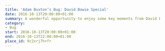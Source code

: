 ```yaml
---
title: 'Adam Buxton’s Bug: David Bowie Special'
date: 2016-10-13T20:00:00+01:00
summary: A wonderful opportunity to enjoy some key moments from David Bowie’s life and career on the big screen – and remember the indelible mark he made on our cultural landscape.
category:
- Bug
start: 2016-10-13T20:00:00+01:00
end: 2016-10-13T22:00:00+01:00
place_id: 9c2xrj7h+fr
---
```

